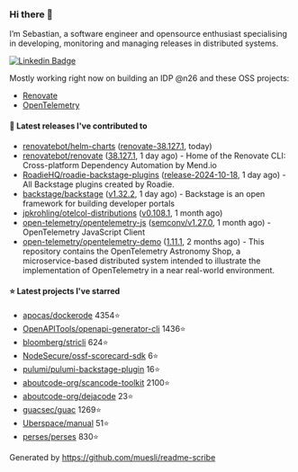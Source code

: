 ### Hi there 👋

I’m Sebastian, a software engineer and opensource enthusiast specialising in developing, monitoring and managing releases in distributed systems.    

[![Linkedin Badge](https://img.shields.io/badge/-LinkedIn-blue?style=flat&logo=Linkedin&logoColor=white&link=https://www.linkedin.com/in/sebastian-poxhofer/)](https://www.linkedin.com/in/sebastian-poxhofer/)

Mostly working right now on building an IDP @n26 and these OSS projects:
- [Renovate](https://github.com/renovatebot/renovate)
- [OpenTelemetry](https://github.com/open-telemetry)



#### 🚀 Latest releases I've contributed to

- [renovatebot/helm-charts](https://github.com/renovatebot/helm-charts) ([renovate-38.127.1](https://github.com/renovatebot/helm-charts/releases/tag/renovate-38.127.1), today)
- [renovatebot/renovate](https://github.com/renovatebot/renovate) ([38.127.1](https://github.com/renovatebot/renovate/releases/tag/38.127.1), 1 day ago) - Home of the Renovate CLI: Cross-platform Dependency Automation by Mend.io
- [RoadieHQ/roadie-backstage-plugins](https://github.com/RoadieHQ/roadie-backstage-plugins) ([release-2024-10-18](https://github.com/RoadieHQ/roadie-backstage-plugins/releases/tag/release-2024-10-18), 1 day ago) - All Backstage plugins created by Roadie.
- [backstage/backstage](https://github.com/backstage/backstage) ([v1.32.2](https://github.com/backstage/backstage/releases/tag/v1.32.2), 1 day ago) - Backstage is an open framework for building developer portals
- [jpkrohling/otelcol-distributions](https://github.com/jpkrohling/otelcol-distributions) ([v0.108.1](https://github.com/jpkrohling/otelcol-distributions/releases/tag/v0.108.1), 1 month ago)
- [open-telemetry/opentelemetry-js](https://github.com/open-telemetry/opentelemetry-js) ([semconv/v1.27.0](https://github.com/open-telemetry/opentelemetry-js/releases/tag/semconv/v1.27.0), 1 month ago) - OpenTelemetry JavaScript Client
- [open-telemetry/opentelemetry-demo](https://github.com/open-telemetry/opentelemetry-demo) ([1.11.1](https://github.com/open-telemetry/opentelemetry-demo/releases/tag/1.11.1), 2 months ago) - This repository contains the OpenTelemetry Astronomy Shop, a microservice-based distributed system intended to illustrate the implementation of OpenTelemetry in a near real-world environment.

#### ⭐ Latest projects I've starred

- [apocas/dockerode](https://github.com/apocas/dockerode) 4354⭐
- [OpenAPITools/openapi-generator-cli](https://github.com/OpenAPITools/openapi-generator-cli) 1436⭐
- [bloomberg/stricli](https://github.com/bloomberg/stricli) 624⭐
- [NodeSecure/ossf-scorecard-sdk](https://github.com/NodeSecure/ossf-scorecard-sdk) 6⭐
- [pulumi/pulumi-backstage-plugin](https://github.com/pulumi/pulumi-backstage-plugin) 16⭐
- [aboutcode-org/scancode-toolkit](https://github.com/aboutcode-org/scancode-toolkit) 2100⭐
- [aboutcode-org/dejacode](https://github.com/aboutcode-org/dejacode) 23⭐
- [guacsec/guac](https://github.com/guacsec/guac) 1269⭐
- [Uberspace/manual](https://github.com/Uberspace/manual) 51⭐
- [perses/perses](https://github.com/perses/perses) 830⭐



Generated by https://github.com/muesli/readme-scribe
